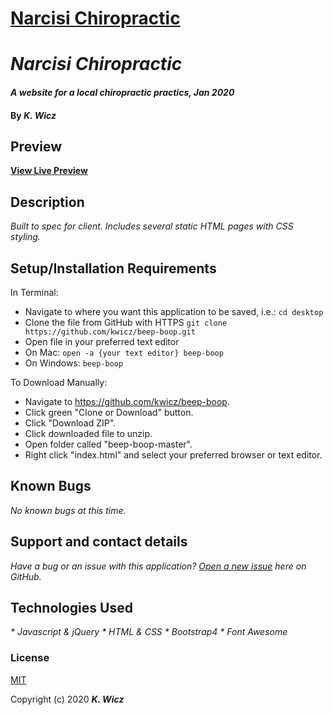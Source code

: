 # [Narcisi Chiropractic](kwicz/github.io/narcisi-chiropractic)


# _Narcisi Chiropractic_

#### _A website for a local chiropractic practics, Jan 2020_

#### By _**K. Wicz**_


## Preview

**[View Live Preview](https://kwicz.github.io/narcisi-chiropractic/)**

## Description

_Built to spec for client.  Includes several static HTML pages with CSS styling._

## Setup/Installation Requirements

In Terminal:

* Navigate to where you want this application to be saved, i.e.:
```cd desktop```
* Clone the file from GitHub with HTTPS
```git clone https://github.com/kwicz/beep-boop.git```
* Open file in your preferred text editor
* On Mac: ```open -a {your text editor} beep-boop```
* On Windows: ```beep-boop```

To Download Manually:

* Navigate to https://github.com/kwicz/beep-boop.
* Click green "Clone or Download" button.
* Click "Download ZIP".
* Click downloaded file to unzip.
* Open folder called "beep-boop-master".
* Right click "index.html" and select your preferred browser or text editor.

## Known Bugs

_No known bugs at this time._

## Support and contact details

_Have a bug or an issue with this application? [Open a new issue](https://github.com/kwicz/{repo-name}/issues) here on GitHub._

## Technologies Used

_* Javascript & jQuery_
_* HTML & CSS_
_* Bootstrap4_
_* Font Awesome_

### License

[MIT](https://choosealicense.com/licenses/mit/)

Copyright (c) 2020 **_K. Wicz_**
